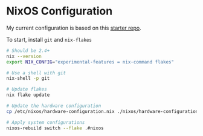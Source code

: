 # NixOS Configuration

My current configuration is based on this [starter repo](https://github.com/Misterio77/nix-starter-configs).

To start, install `git` and `nix-flakes`

```bash
# Should be 2.4+
nix --version
export NIX_CONFIG="experimental-features = nix-command flakes"

# Use a shell with git
nix-shell -p git

# Update flakes
nix flake update

# Update the hardware configuration
cp /etc/nixos/hardware-configuration.nix ./nixos/hardware-configuration.nix

# Apply system configurations
nixos-rebuild switch --flake .#nixos
```
